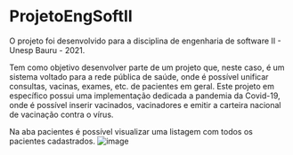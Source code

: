 # ProjetoEngSoftII
O projeto foi desenvolvido para a disciplina de engenharia de software II - Unesp Bauru - 2021.

Tem como objetivo desenvolver parte de um projeto que, neste caso, é um sistema voltado para a rede pública de saúde, onde é possível unificar consultas, vacinas, exames, etc. de pacientes em geral.
Este projeto em específico possui uma implementação dedicada a pandemia da Covid-19, onde é possível inserir vacinados, vacinadores e emitir a carteira nacional de vacinação contra o vírus.

Na aba pacientes é possível visualizar uma listagem com todos os pacientes cadastrados.
![image](https://user-images.githubusercontent.com/28704699/127065404-0e5dcc4b-954e-47b8-9c24-fb7cfe75ad6e.png)

